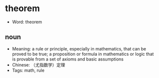 # theorem

- Word: theorem

## noun

- Meaning: a rule or principle, especially in mathematics, that can be proved to be true; a proposition or formula in mathematics or logic that is provable from a set of axioms and basic assumptions
- Chinese: （尤指数学）定理
- Tags: math, rule

